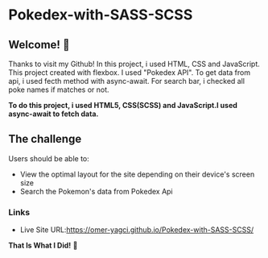 # Pokedex-with-SASS-SCSS


## Welcome! 👋

Thanks to visit my Github! In this project, i used HTML, CSS and JavaScript. This project created with flexbox. I used "Pokedex API". To get data from api, i used fecth method with async-await. For search bar, i checked all poke names if matches or not. 

**To do this project, i used HTML5, CSS(SCSS) and JavaScript.I used async-await to fetch data.**

## The challenge

Users should be able to:

- View the optimal layout for the site depending on their device's screen size
- Search the Pokemon's data from Pokedex Api

### Links

- Live Site URL:https://omer-yagci.github.io/Pokedex-with-SASS-SCSS/



**That Is What I Did!** 🚀
